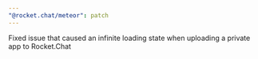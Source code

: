 ```yaml
---
"@rocket.chat/meteor": patch
---
```


Fixed issue that caused an infinite loading state when uploading a private app to Rocket.Chat

